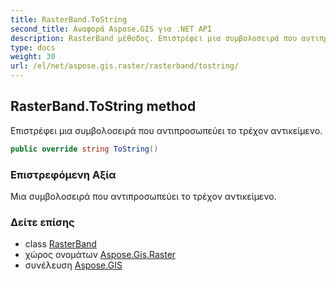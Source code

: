 ```yaml
---
title: RasterBand.ToString
second_title: Αναφορά Aspose.GIS για .NET API
description: RasterBand μέθοδος. Επιστρέφει μια συμβολοσειρά που αντιπροσωπεύει το τρέχον αντικείμενο.
type: docs
weight: 30
url: /el/net/aspose.gis.raster/rasterband/tostring/
---
```

## RasterBand.ToString method

Επιστρέφει μια συμβολοσειρά που αντιπροσωπεύει το τρέχον αντικείμενο.

```csharp
public override string ToString()
```

### Επιστρεφόμενη Αξία

Μια συμβολοσειρά που αντιπροσωπεύει το τρέχον αντικείμενο.

### Δείτε επίσης

* class [RasterBand](../)
* χώρος ονομάτων [Aspose.Gis.Raster](../../rasterband/)
* συνέλευση [Aspose.GIS](../../../)


